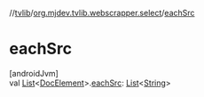 //[tvlib](../../index.md)/[org.mjdev.tvlib.webscrapper.select](index.md)/[eachSrc](each-src.md)

# eachSrc

[androidJvm]\
val [List](https://kotlinlang.org/api/latest/jvm/stdlib/kotlin.collections/-list/index.html)&lt;[DocElement](-doc-element/index.md)&gt;.[eachSrc](each-src.md): [List](https://kotlinlang.org/api/latest/jvm/stdlib/kotlin.collections/-list/index.html)&lt;[String](https://kotlinlang.org/api/latest/jvm/stdlib/kotlin/-string/index.html)&gt;
